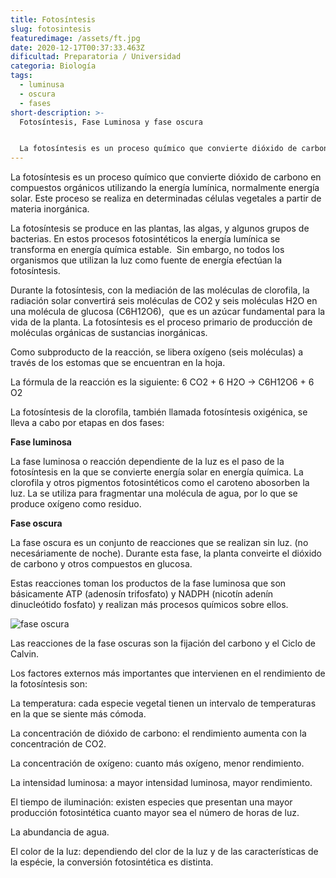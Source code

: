 ```yaml
---
title: Fotosíntesis
slug: fotosintesis
featuredimage: /assets/ft.jpg
date: 2020-12-17T00:37:33.463Z
dificultad: Preparatoria / Universidad
categoria: Biología
tags:
  - luminusa
  - oscura
  - fases
short-description: >-
  Fotosíntesis, Fase Luminosa y fase oscura


  La fotosíntesis es un proceso químico que convierte dióxido de carbono en compuestos orgánicos utilizando la energía lumínica, normalmente energía solar.
---
```

La fotosíntesis es un proceso químico que convierte dióxido de carbono en compuestos orgánicos utilizando la energía lumínica, normalmente energía solar. Este proceso se realiza en determinadas células vegetales a partir de materia inorgánica.

La fotosíntesis se produce en las plantas, las algas, y algunos grupos de bacterias. En estos procesos fotosintéticos la energía lumínica se transforma en energía química estable.  Sin embargo, no todos los organismos que utilizan la luz como fuente de energía efectúan la fotosíntesis.



Durante la fotosíntesis, con la mediación de las moléculas de clorofila, la radiación solar convertirá seis moléculas de CO2 y seis moléculas H2O en una molécula de glucosa (C6H12O6),  que es un azúcar fundamental para la vida de la planta. La fotosíntesis es el proceso primario de producción de moléculas orgánicas de sustancias inorgánicas.

Como subproducto de la reacción, se libera oxígeno (seis moléculas) a través de los estomas que se encuentran en la hoja.

La fórmula de la reacción es la siguiente: 6 CO2 + 6 H2O → C6H12O6 + 6 O2 



La fotosíntesis de la clorofila, también llamada fotosíntesis oxigénica, se lleva a cabo por etapas en dos fases:



**Fase luminosa**

La fase luminosa o reacción dependiente de la luz es el paso de la fotosíntesis en la que se convierte energía solar en energía química. La clorofila y otros pigmentos fotosintéticos como el caroteno abosorben la luz. La se utiliza para fragmentar una molécula de agua, por lo que se produce oxígeno como residuo.



**Fase oscura**

La fase oscura es un conjunto de reacciones que se realizan sin luz. (no necesáriamente de noche). Durante esta fase, la planta conveirte el dióxido de carbono y otros compuestos en glucosa.



Estas reacciones toman los productos de la fase luminosa que son básicamente ATP (adenosín trifosfato) y NADPH (nicotín adenín dinucleótido fosfato) y realizan más procesos químicos sobre ellos.

![fase oscura](/assets/faseoscura.jpg "fase oscura")



Las reacciones de la fase oscuras son la fijación del carbono y el Ciclo de Calvin.

Los factores externos más importantes que intervienen en el rendimiento de la fotosíntesis son:



La temperatura: cada especie vegetal tienen un intervalo de temperaturas en la que se siente más cómoda.

La concentración de dióxido de carbono: el rendimiento aumenta con la concentración de CO2.

La concentración de oxígeno: cuanto más oxígeno, menor rendimiento.

La intensidad luminosa: a mayor intensidad luminosa, mayor rendimiento.

El tiempo de iluminación: existen especies que presentan una mayor producción fotosintética cuanto mayor sea el número de horas de luz.

La abundancia de agua.

El color de la luz: dependiendo del clor de la luz y de las características de la espécie, la conversión fotosintética es distinta.